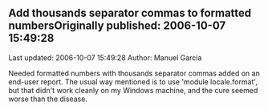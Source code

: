 ## Add thousands separator commas to formatted numbersOriginally published: 2006-10-07 15:49:28 
Last updated: 2006-10-07 15:49:28 
Author: Manuel Garcia 
 
Needed formatted numbers with thousands separator commas added on an end-user report.  The usual way mentioned is to use 'module locale.format', but that didn't work cleanly on my Windows machine, and the cure seemed worse than the disease.